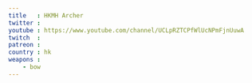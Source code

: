 ```yaml
---
title   : HKMH Archer
twitter :
youtube : https://www.youtube.com/channel/UCLpRZTCPfWlUcNPmFjnUuwA
twitch  :
patreon :
country : hk
weapons :
    - bow
---
```

